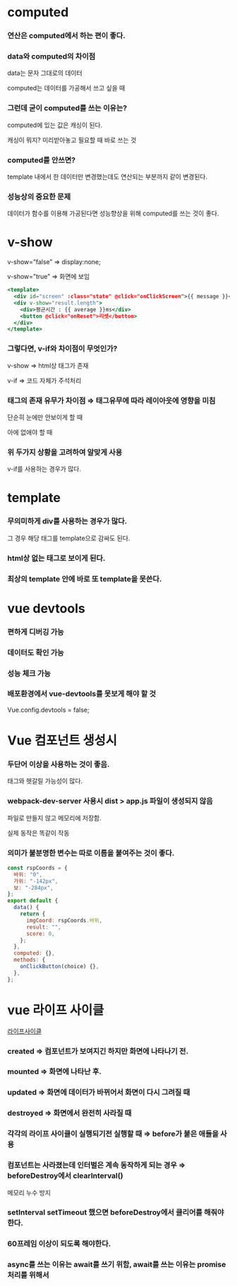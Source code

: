 # computed

### 연산은 computed에서 하는 편이 좋다.

### data와 computed의 차이점

data는 문자 그대로의 데이터

computed는 데이터를 가공해서 쓰고 싶을 때

### 그런데 굳이 computed를 쓰는 이유는?

computed에 있는 값은 캐싱이 된다.

캐싱이 뭐지? 미리받아놓고 필요할 때 바로 쓰는 것

### computed를 안쓰면?

template 내에서 한 데이터만 변경했는데도 연산되는 부분까지 같이 변경된다.

### 성능상의 중요한 문제

데이터가 함수를 이용해 가공된다면 성능향상을 위해 computed를 쓰는 것이 좋다.

# v-show

v-show=”false” ⇒ display:none;

v-show=”true” ⇒ 화면에 보임

```jsx
<template>
  <div id="screen" :class="state" @click="onClickScreen">{{ message }}</div>
  <div v-show="result.length">
    <div>평균시간 : {{ average }}ms</div>
    <button @click="onReset">리셋</button>
  </div>
</template>
```

### 그렇다면, v-if와 차이점이 무엇인가?

v-show ⇒ html상 태그가 존재

v-if ⇒ 코드 자체가 주석처리

### 태그의 존재 유무가 차이점 ⇒ 태그유무에 따라 레이아웃에 영향을 미침

단순히 눈에만 안보이게 할 때

아에 없애야 할 때

### 위 두가지 상황을 고려하여 알맞게 사용

v-if를 사용하는 경우가 많다.

# template

### 무의미하게 div를 사용하는 경우가 많다.

그 경우 해당 태그를 template으로 감싸도 된다.

### html상 없는 태그로 보이게 된다.

### 최상의 template 안에 바로 또 template을 못쓴다.

# vue devtools

### 편하게 디버깅 가능

### 데이터도 확인 가능

### 성능 체크 가능

### 배포환경에서 vue-devtools를 못보게 해야 할 것

Vue.config.devtools = false;

# Vue 컴포넌트 생성시

### 두단어 이상을 사용하는 것이 좋음.

태그와 헷갈릴 가능성이 많다.

### webpack-dev-server 사용시 dist > app.js 파일이 생성되지 않음

파일로 만들지 않고 메모리에 저장함.

실제 동작은 똑같이 작동

### 의미가 불분명한 변수는 따로 이름을 붙여주는 것이 좋다.

```jsx
const rspCoords = {
  바위: "0",
  가위: "-142px",
  보: "-284px",
};
export default {
  data() {
    return {
      imgCoord: rspCoords.바위,
      result: "",
      score: 0,
    };
  },
  computed: {},
  methods: {
    onClickButton(choice) {},
  },
};
```

# vue 라이프 사이클

[라이프사이클](<[https://manhyuk.github.io/images/vue/vue-lifecycle.png](https://manhyuk.github.io/images/vue/vue-lifecycle.png)>)

### created ⇒ 컴포넌트가 보여지긴 하지만 화면에 나타나기 전.

### mounted ⇒ 화면에 나타난 후.

### updated ⇒ 화면에 데이터가 바뀌어서 화면이 다시 그려질 때

### destroyed ⇒ 화면에서 완전히 사라질 때

### 각각의 라이프 사이클이 실행되기전 실행할 때 ⇒ before가 붙은 애들을 사용

### 컴포넌트는 사라졌는데 인터벌은 계속 동작하게 되는 경우 ⇒ beforeDestroy에서 clearInterval()

메모리 누수 방지

### setInterval setTimeout 했으면 beforeDestroy에서 클리어를 해줘야 한다.

### 60프레임 이상이 되도록 해야한다.

### async를 쓰는 이유는 await를 쓰기 위함, await를 쓰는 이유는 promise 처리를 위해서
